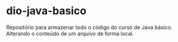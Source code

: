 # dio-java-basico
Repositório para armazenar todo o código do curso de Java básico.
Alterando o conteúdo de um arquivo de forma local.
